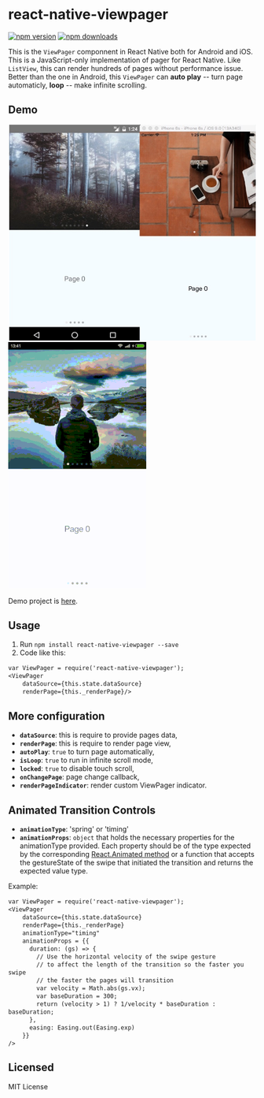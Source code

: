 # react-native-viewpager

[![npm version](https://img.shields.io/npm/v/react-native-viewpager.svg?style=flat-square)](https://www.npmjs.com/package/react-native-viewpager)
[![npm downloads](https://img.shields.io/npm/dm/react-native-viewpager.svg?style=flat-square)](https://www.npmjs.com/package/react-native-viewpager)


This is the `ViewPager` componnent in React Native both for Android and iOS.
This is a JavaScript-only implementation of pager for React Native. Like `ListView`,
this can render hundreds of pages without performance issue. Better than the one in
Android, this `ViewPager` can **auto play** -- turn page automaticly, **loop** -- make infinite scrolling.

## Demo
![](./art/demo.jpg)
![](./art/anim.gif)

Demo project is [here](./Sample).

## Usage

1. Run `npm install react-native-viewpager --save`
2. Code like this:

```
var ViewPager = require('react-native-viewpager');
<ViewPager
    dataSource={this.state.dataSource}
    renderPage={this._renderPage}/>
```

## More configuration

* **`dataSource`**: this is require to provide pages data,
* **`renderPage`**: this is require to render page view,
* **`autoPlay`**: `true` to turn page automatically,
* **`isLoop`**: `true` to run in infinite scroll mode,
* **`locked`**: `true` to disable touch scroll,
* **`onChangePage`**: page change callback,
* **`renderPageIndicator`**: render custom ViewPager indicator.

## Animated Transition Controls

* **`animationType`**: 'spring' or 'timing'
* **`animationProps`**: `object` that holds the necessary properties for the animationType provided. Each property should be of the type expected by the corresponding [React.Animated method](https://facebook.github.io/react-native/docs/animated.html#methods) or a function that accepts the gestureState of the swipe that initiated the transition and returns the expected value type.

Example:
```
var ViewPager = require('react-native-viewpager');
<ViewPager
    dataSource={this.state.dataSource}
    renderPage={this._renderPage}
    animationType="timing"
    animationProps = {{
      duration: (gs) => {
        // Use the horizontal velocity of the swipe gesture
        // to affect the length of the transition so the faster you swipe
        // the faster the pages will transition
        var velocity = Math.abs(gs.vx);
        var baseDuration = 300;
        return (velocity > 1) ? 1/velocity * baseDuration : baseDuration;
      },
      easing: Easing.out(Easing.exp)
    }}
/>
```

## Licensed

MIT License
